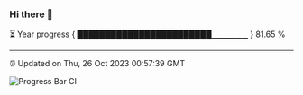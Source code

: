 ### Hi there 👋

⏳ Year progress { ████████████████████████▁▁▁▁▁▁ } 81.65 %

---

⏰ Updated on Thu, 26 Oct 2023 00:57:39 GMT

![Progress Bar CI](https://github.com/liununu/liununu/workflows/Progress%20Bar%20CI/badge.svg)
